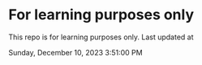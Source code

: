 # For learning purposes only
This repo is for learning purposes only.
Last updated at

Sunday, December 10, 2023 3:51:00 PM

